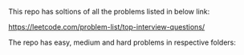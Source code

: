 This repo has soltions of all the problems listed in below link:

https://leetcode.com/problem-list/top-interview-questions/


The repo has easy, medium and hard problems in respective folders: